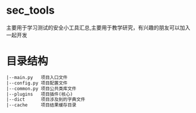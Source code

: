 # sec_tools
主要用于学习测试的安全小工具汇总,主要用于教学研究，有兴趣的朋友可以加入一起开发
# 目录结构
```tex
|--main.py   项目入口文件
|--config.py 项目配置文件
|--common.py 项目公共类库文件
|--plugins   项目插件(核心)
|--dict      项目涉及到的字典文件
|--cache     项目结果缓存目录
```
